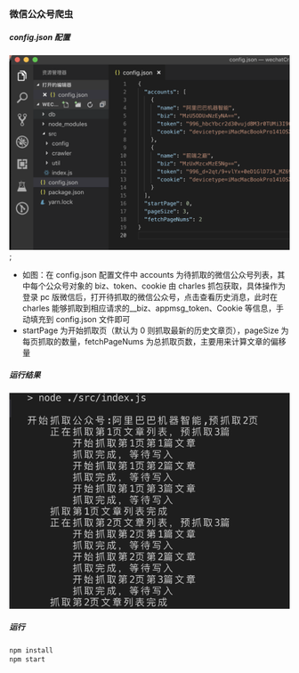 ### 微信公众号爬虫

##### config.json 配置

![截图](https://github.com/Hfimy/wxCrawler/blob/master/image/demo1.png?raw=true);

- 如图：在 config.json 配置文件中 accounts 为待抓取的微信公众号列表，其中每个公众号对象的 biz、token、cookie 由 charles 抓包获取，具体操作为登录 pc 版微信后，打开待抓取的微信公众号，点击查看历史消息，此时在 charles 能够抓取到相应请求的\_\_biz、appmsg_token、Cookie 等信息，手动填充到 config.json 文件即可
- startPage 为开始抓取页（默认为 0 则抓取最新的历史文章页），pageSize 为每页抓取的数量，fetchPageNums 为总抓取页数，主要用来计算文章的偏移量

##### 运行结果

![截图](https://github.com/Hfimy/wxCrawler/blob/master/image/demo2.png?raw=true)

##### 运行

```
npm install
npm start
```

